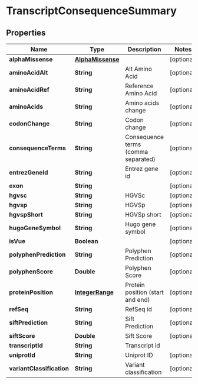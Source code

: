 
# TranscriptConsequenceSummary

## Properties
Name | Type | Description | Notes
------------ | ------------- | ------------- | -------------
**alphaMissense** | [**AlphaMissense**](AlphaMissense.md) |  |  [optional]
**aminoAcidAlt** | **String** | Alt Amino Acid |  [optional]
**aminoAcidRef** | **String** | Reference Amino Acid |  [optional]
**aminoAcids** | **String** | Amino acids change |  [optional]
**codonChange** | **String** | Codon change |  [optional]
**consequenceTerms** | **String** | Consequence terms (comma separated) |  [optional]
**entrezGeneId** | **String** | Entrez gene id |  [optional]
**exon** | **String** |  |  [optional]
**hgvsc** | **String** | HGVSc |  [optional]
**hgvsp** | **String** | HGVSp |  [optional]
**hgvspShort** | **String** | HGVSp short |  [optional]
**hugoGeneSymbol** | **String** | Hugo gene symbol |  [optional]
**isVue** | **Boolean** |  |  [optional]
**polyphenPrediction** | **String** | Polyphen Prediction |  [optional]
**polyphenScore** | **Double** | Polyphen Score |  [optional]
**proteinPosition** | [**IntegerRange**](IntegerRange.md) | Protein position (start and end) |  [optional]
**refSeq** | **String** | RefSeq id |  [optional]
**siftPrediction** | **String** | Sift Prediction |  [optional]
**siftScore** | **Double** | Sift Score |  [optional]
**transcriptId** | **String** | Transcript id | 
**uniprotId** | **String** | Uniprot ID |  [optional]
**variantClassification** | **String** | Variant classification |  [optional]



